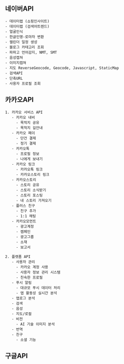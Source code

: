 ## 네이버API

    - 데이터랩 (쇼핑인사이트)
    - 데이터랩 (검색어트렌드)
    - 얼굴인식
    - 한글인명-로마자 변환
    - 캘린더 일정 생성
    - 블로그 카테고리 조회
    - 파파고 언어감지, NMT, SMT
    - 음성캡쳐
    - 이미지캡쳐
    - 지도 ReverseGeocode, Geocode, Javascript, StaticMap
    - 검색API
    - 단축URL
    - 사용자 프로필 조회

## 카카오API
    1. 카카오 서비스 API
       - 카카오 내비
         - 목적지 공유
         - 목적지 길안내
       - 카카오 페이
         - 단건 결제
         - 정기 결제
       - 카카오톡
         - 프로필 정보
         - 나에게 보내기
       - 카카오 링크
         - 카카오톡 링크
         - 카카오스토리 링크
       - 카카오스토리
         - 스토리 공유
         - 스토리 소식받기
         - 스토리 포스팅
         - 내 스토리 가져오기
       - 플러스 친구
         - 친구 추가
         - 1:1 채팅
       - 카카오모먼트
         - 광고계정
         - 캠페인
         - 광고그룹
         - 소재
         - 보고서

    2. 플랫폼 API
       - 사용자 관리
         - 카카오 계정 사용
         - 사용자 정보 관리 시스템
         - 친숙한 프로필
       - 푸시 알림
         - 대규모 푸시 데이터 처리
         - 앱 활동성 실시간 분석
       - 앱로그 분석
       - 검색
       - 음성
       - 지도/로컬
       - 비전
         - AI 기술 이미지 분석
       - 번역
       - 친구
         - 소셜 기능

## 구글API